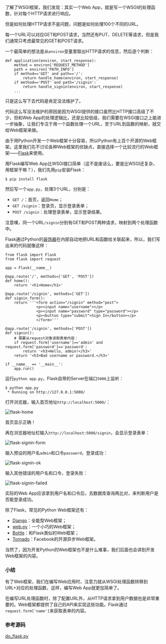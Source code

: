 了解了WSGI框架，我们发现：其实一个Web App，就是写一个WSGI的处理函数，针对每个HTTP请求进行响应。

但是如何处理HTTP请求不是问题，问题是如何处理100个不同的URL。

每一个URL可以对应GET和POST请求，当然还有PUT、DELETE等请求，但是我们通常只考虑最常见的GET和POST请求。

一个最简单的想法是从`environ`变量里取出HTTP请求的信息，然后逐个判断：

```
def application(environ, start_response):
    method = environ['REQUEST_METHOD']
    path = environ['PATH_INFO']
    if method=='GET' and path=='/':
        return handle_home(environ, start_response)
    if method=='POST' and path='/signin':
        return handle_signin(environ, start_response)
    ...

```

只是这么写下去代码是肯定没法维护了。

代码这么写没法维护的原因是因为WSGI提供的接口虽然比HTTP接口高级了不少，但和Web App的处理逻辑比，还是比较低级，我们需要在WSGI接口之上能进一步抽象，让我们专注于用一个函数处理一个URL，至于URL到函数的映射，就交给Web框架来做。

由于用Python开发一个Web框架十分容易，所以Python有上百个开源的Web框架。这里我们先不讨论各种Web框架的优缺点，直接选择一个比较流行的Web框架——[Flask](http://flask.pocoo.org/)来使用。

用Flask编写Web App比WSGI接口简单（这不是废话么，要是比WSGI还复杂，用框架干嘛？），我们先用`pip`安装Flask：

```
$ pip install flask

```

然后写一个`app.py`，处理3个URL，分别是：

- `GET /`：首页，返回`Home`；
- `GET /signin`：登录页，显示登录表单；
- `POST /signin`：处理登录表单，显示登录结果。

注意噢，同一个URL`/signin`分别有GET和POST两种请求，映射到两个处理函数中。

Flask通过Python的[装饰器](https://www.liaoxuefeng.com/wiki/0014316089557264a6b348958f449949df42a6d3a2e542c000/0014318435599930270c0381a3b44db991cd6d858064ac0000)在内部自动地把URL和函数给关联起来，所以，我们写出来的代码就像这样：

```
from flask import Flask
from flask import request

app = Flask(__name__)

@app.route('/', methods=['GET', 'POST'])
def home():
    return '<h1>Home</h1>'

@app.route('/signin', methods=['GET'])
def signin_form():
    return '''<form action="/signin" method="post">
              <p><input name="username"></p>
              <p><input name="password" type="password"></p>
              <p><button type="submit">Sign In</button></p>
              </form>'''

@app.route('/signin', methods=['POST'])
def signin():
    # 需要从request对象读取表单内容：
    if request.form['username']=='admin' and request.form['password']=='password':
        return '<h3>Hello, admin!</h3>'
    return '<h3>Bad username or password.</h3>'

if __name__ == '__main__':
    app.run()

```

运行`python app.py`，Flask自带的Server在端口`5000`上监听：

```
$ python app.py 
 * Running on http://127.0.0.1:5000/

```

打开浏览器，输入首页地址`http://localhost:5000/`：

![flask-home](https://cdn.liaoxuefeng.com/cdn/files/attachments/00140033505820757c3cd7cc6844ee9abd7ce64d7b36fb5000)

首页显示正确！

再在浏览器地址栏输入`http://localhost:5000/signin`，会显示登录表单：

![flask-signin-form](https://cdn.liaoxuefeng.com/cdn/files/attachments/0014003351105577b45a8b4b82b40438315bb2200e2ef50000)

输入预设的用户名`admin`和口令`password`，登录成功：

![flask-signin-ok](https://cdn.liaoxuefeng.com/cdn/files/attachments/00140033516145372d91191c0674dadbc892cbb7934f041000)

输入其他错误的用户名和口令，登录失败：

![flask-signin-failed](https://cdn.liaoxuefeng.com/cdn/files/attachments/0014003351721702afa8e2086de43cabc1e0b0ba930a432000)

实际的Web App应该拿到用户名和口令后，去数据库查询再比对，来判断用户是否能登录成功。

除了Flask，常见的Python Web框架还有：

- [Django](https://www.djangoproject.com/)：全能型Web框架；
- [web.py](http://webpy.org/)：一个小巧的Web框架；
- [Bottle](http://bottlepy.org/)：和Flask类似的Web框架；
- [Tornado](http://www.tornadoweb.org/)：Facebook的开源异步Web框架。

当然了，因为开发Python的Web框架也不是什么难事，我们后面也会讲到开发Web框架的内容。

### 小结

有了Web框架，我们在编写Web应用时，注意力就从WSGI处理函数转移到URL+对应的处理函数，这样，编写Web App就更加简单了。

在编写URL处理函数时，除了配置URL外，从HTTP请求拿到用户数据也是非常重要的。Web框架都提供了自己的API来实现这些功能。Flask通过`request.form['name']`来获取表单的内容。

### 参考源码

[do_flask.py](https://github.com/michaelliao/learn-python3/blob/master/samples/web/do_flask.py)